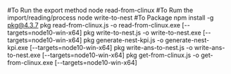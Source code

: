 #To Run the export method
node read-from-clinux <client number>
#To Rum the import/reading/process
node write-to-nest
#To Package
npm install -g pkg@4.3.7
pkg  read-from-clinux.js -o read-from-clinux.exe [--targets=node10-win-x64]
pkg  write-to-nest.js -o write-to-nest.exe [--targets=node10-win-x64]
pkg  generate-nest-kpi.js -o generate-nest-kpi.exe [--targets=node10-win-x64]
pkg  write-ans-to-nest.js -o write-ans-to-nest.exe [--targets=node10-win-x64]
pkg  get-from-clinux.js -o get-from-clinux.exe [--targets=node10-win-x64]